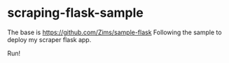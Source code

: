 # scraping-flask-sample

The base is 
https://github.com/Zims/sample-flask
Following the sample to deploy my scraper flask app.

Run!
